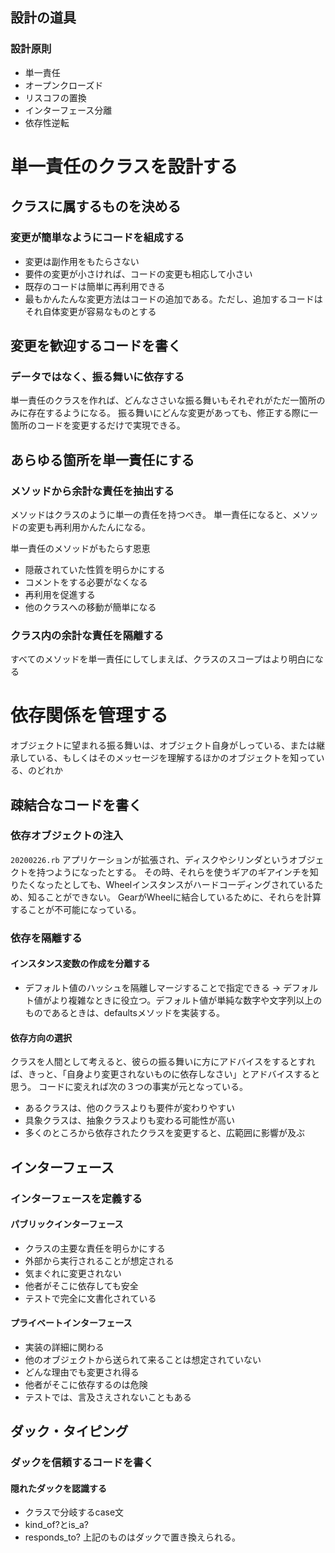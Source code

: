 ## 設計の道具
### 設計原則
* 単一責任
* オープンクローズド
* リスコフの置換
* インターフェース分離
* 依存性逆転

# 単一責任のクラスを設計する
## クラスに属するものを決める
### 変更が簡単なようにコードを組成する
* 変更は副作用をもたらさない
* 要件の変更が小さければ、コードの変更も相応して小さい
* 既存のコードは簡単に再利用できる
* 最もかんたんな変更方法はコードの追加である。ただし、追加するコードはそれ自体変更が容易なものとする

## 変更を歓迎するコードを書く
### データではなく、振る舞いに依存する
単一責任のクラスを作れば、どんなささいな振る舞いもそれぞれがただ一箇所のみに存在するようになる。
振る舞いにどんな変更があっても、修正する際に一箇所のコードを変更するだけで実現できる。

## あらゆる箇所を単一責任にする
### メソッドから余計な責任を抽出する
メソッドはクラスのように単一の責任を持つべき。
単一責任になると、メソッドの変更も再利用かんたんになる。

単一責任のメソッドがもたらす恩恵
* 隠蔽されていた性質を明らかにする
* コメントをする必要がなくなる
* 再利用を促進する
* 他のクラスへの移動が簡単になる

### クラス内の余計な責任を隔離する
すべてのメソッドを単一責任にしてしまえば、クラスのスコープはより明白になる


# 依存関係を管理する
オブジェクトに望まれる振る舞いは、オブジェクト自身がしっている、または継承している、もしくはそのメッセージを理解するほかのオブジェクトを知っている、のどれか
## 疎結合なコードを書く
### 依存オブジェクトの注入
`20200226.rb`
アプリケーションが拡張され、ディスクやシリンダというオブジェクトを持つようになったとする。
その時、それらを使うギアのギアインチを知りたくなったとしても、Wheelインスタンスがハードコーディングされているため、知ることができない。
GearがWheelに結合しているために、それらを計算することが不可能になっている。

### 依存を隔離する
#### インスタンス変数の作成を分離する
* デフォルト値のハッシュを隔離しマージすることで指定できる -> デフォルト値がより複雑なときに役立つ。デフォルト値が単純な数字や文字列以上のものであるときは、defaultsメソッドを実装する。


#### 依存方向の選択
クラスを人間として考えると、彼らの振る舞いに方にアドバイスをするとすれば、きっと、「自身より変更されないものに依存しなさい」とアドバイスすると思う。
コードに変えれば次の３つの事実が元となっている。

* あるクラスは、他のクラスよりも要件が変わりやすい
* 具象クラスは、抽象クラスよりも変わる可能性が高い
* 多くのところから依存されたクラスを変更すると、広範囲に影響が及ぶ


## インターフェース
### インターフェースを定義する
#### パブリックインターフェース
* クラスの主要な責任を明らかにする
* 外部から実行されることが想定される
* 気まぐれに変更されない
* 他者がそこに依存しても安全
* テストで完全に文書化されている

#### プライベートインターフェース
* 実装の詳細に関わる
* 他のオブジェクトから送られて来ることは想定されていない
* どんな理由でも変更され得る
* 他者がそこに依存するのは危険
* テストでは、言及さえされないこともある


## ダック・タイピング
### ダックを信頼するコードを書く
#### 隠れたダックを認識する
* クラスで分岐するcase文
* kind_of?とis_a?
* responds_to?
上記のものはダックで置き換えられる。
